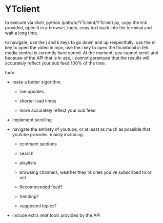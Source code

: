# YTclient

to execute via shell, python /path/to/YTclient/YTclient.py, copy the link provided, open it in a browser, login, copy text back into the terminal and wait a long time.

to navigate, use the j and k keys to go down and up respectfully. use the m key to open the video in mpv, use the i key to open the thumbnail in feh. media control is currently hard coded. At the moment, you cannot scroll and because of the API that is in use, I cannot garantuee that the results will accurately reflect your sub feed 100% of the time.

todo:

* make a better algorithm:

    * live updates
 
    * shorter load times
 
    * more accurately reflect your sub feed
 
* implement scrolling

* navigate the entirety of youtube, or at least as much as possible that youtube provides. mainly including:

    * comment sections
 
    * search
 
    * playlists
 
    * browsing channels, weather they're ones you've subscribed to or not
 
    * Recommended feed?
 
    * trending?
 
    * suggested topics?
 
* include extra neat tools provided by the API

